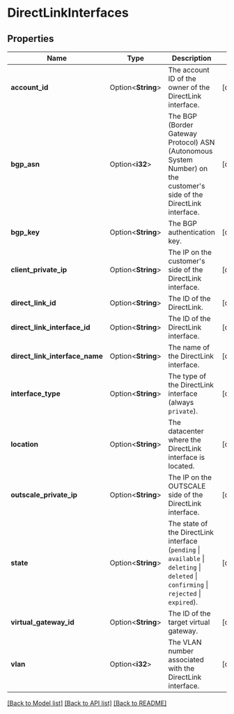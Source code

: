 # DirectLinkInterfaces

## Properties

Name | Type | Description | Notes
------------ | ------------- | ------------- | -------------
**account_id** | Option<**String**> | The account ID of the owner of the DirectLink interface. | [optional]
**bgp_asn** | Option<**i32**> | The BGP (Border Gateway Protocol) ASN (Autonomous System Number) on the customer's side of the DirectLink interface. | [optional]
**bgp_key** | Option<**String**> | The BGP authentication key. | [optional]
**client_private_ip** | Option<**String**> | The IP on the customer's side of the DirectLink interface. | [optional]
**direct_link_id** | Option<**String**> | The ID of the DirectLink. | [optional]
**direct_link_interface_id** | Option<**String**> | The ID of the DirectLink interface. | [optional]
**direct_link_interface_name** | Option<**String**> | The name of the DirectLink interface. | [optional]
**interface_type** | Option<**String**> | The type of the DirectLink interface (always `private`). | [optional]
**location** | Option<**String**> | The datacenter where the DirectLink interface is located. | [optional]
**outscale_private_ip** | Option<**String**> | The IP on the OUTSCALE side of the DirectLink interface. | [optional]
**state** | Option<**String**> | The state of the DirectLink interface (`pending` \\| `available` \\| `deleting` \\| `deleted` \\| `confirming` \\| `rejected` \\| `expired`). | [optional]
**virtual_gateway_id** | Option<**String**> | The ID of the target virtual gateway. | [optional]
**vlan** | Option<**i32**> | The VLAN number associated with the DirectLink interface. | [optional]

[[Back to Model list]](../README.md#documentation-for-models) [[Back to API list]](../README.md#documentation-for-api-endpoints) [[Back to README]](../README.md)



